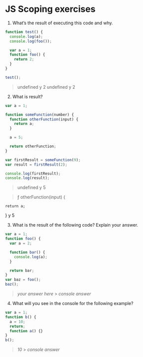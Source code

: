 # JS Scoping exercises

1. What’s the result of executing this code and why.

```js
function test() {
  console.log(a);
  console.log(foo());

  var a = 1;
  function foo() {
    return 2;
  }
}

test();
```

> undefined y 2
> undefined y 2

2. What is result?

```js
var a = 1;

function someFunction(number) {
  function otherFunction(input) {
    return a;
  }

  a = 5;

  return otherFunction;
}

var firstResult = someFunction(9);
var result = firstResult(2);

console.log(firstResult);
console.log(result);
```

> undefined y 5

> ƒ otherFunction(input) {

    return a;

} y 5

3. What is the result of the following code? Explain your answer.

```js
var a = 1;
function foo() {
  var a = 2;

  function bar() {
    console.log(a);
  }

  return bar;
}
var baz = foo();
baz();
```

> _your answer here_ > _console answer_

4. What will you see in the console for the following example?

```js
var a = 1;
function b() {
  a = 10;
  return;
  function a() {}
}
b();
```

> _10_ > _console answer_
